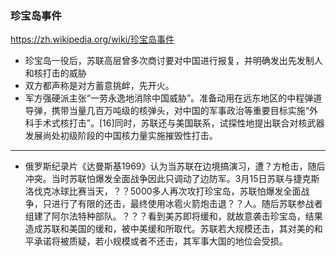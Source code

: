 ### 珍宝岛事件
https://zh.wikipedia.org/wiki/珍宝岛事件
- 珍宝岛一役后，苏联高层曾多次商讨要对中国进行报复，并明确发出先发制人和核打击的威胁
- 双方都声称是对方蓄意挑衅，先开火。
- 军方强硬派主张“一劳永逸地消除中国威胁”。准备动用在远东地区的中程弹道导弹，携带当量几百万吨级的核弹头，对中国的军事政治等重要目标实施“外科手术式核打击”。[16]同时，苏联还与美国联系，试探性地提出联合对核武器发展尚处初级阶段的中国核力量实施摧毁性打击。
---
- 俄罗斯纪录片《达曼斯基1969》认为当苏联在边境搞演习，遭？方枪击，随后冲突。当时苏联怕爆发全面战争因此只调动了边防军。3月15日苏联与捷克斯洛伐克冰球比赛当天，？？5000多人再次攻打珍宝岛，苏联怕爆发全面战争，只进行了有限的还击，最终使用冰雹火箭炮击退？？人。随后苏联参战者组建了阿尔法特种部队。？？？看到美苏即将缓和，就故意袭击珍宝岛，结果造成苏联和美国的缓和，被中美缓和所取代。苏联若大规模还击，其对美的和平承诺将被质疑，若小规模或者不还击，其军事大国的地位会受损。